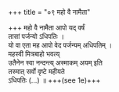 +++
title = "०९ महो वै नामैता"

+++
महो वै नामैता आपो यद् वर्षं  
तासां पर्जन्यो ऽधिपतिः ।  
यो वा एता मह आपो वेद पर्जन्यम् अधिपतिम् ।  
महस्वी मित्रबाहो भवत्य्  
उतैनेन स्वा नन्दन्त्य् अस्माकम् अयम् इति  
तस्मात् सर्वो वृष्टे महीयते  
ऽधिपतिः (…) ॥ +++(see 1e)+++
